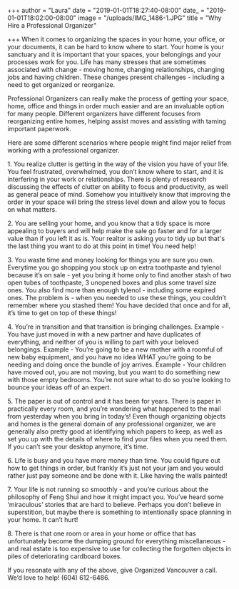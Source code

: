 +++
author = "Laura"
date = "2019-01-01T18:27:40-08:00"
date_ = "2019-01-01T18:02:00-08:00"
image = "/uploads/IMG_1486-1.JPG"
title = "Why Hire a Professional Organizer"

+++
When it comes to organizing the spaces in your home, your office, or your documents, it can be hard to know where to start. Your home is your sanctuary and it is important that your spaces, your belongings and your processes work for you. Life has many stresses that are sometimes associated with change - moving home, changing relationships, changing jobs and having children. These changes present challenges - including a need to get organized or reorganize.

Professional Organizers can really make the process of getting your space, home, office and things in order much easier and are an invaluable option for many people. Different organizers have different focuses from reorganizing entire homes, helping assist moves and assisting with taming important paperwork. 

Here are some different scenarios where people might find major relief from working with a professional organizer.

1\. You realize clutter is getting in the way of the vision you have of your life. You feel frustrated, overwhelmed, you don’t know where to start, and it is interfering in your work or relationships. There is plenty of research discussing the effects of clutter on ability to focus and productivity, as well as general peace of mind. Somehow you intuitively know that improving the order in your space will bring the stress level down and allow you to focus on what matters. 

2\. You are selling your home, and you know that a tidy space is more appealing to buyers and will help make the sale go faster and for a larger value than if you left it as is. Your realtor is asking you to tidy up but that's the last thing you want to do at this point in time! You need help!

3\. You waste time and money looking for things you are sure you own. Everytime you go shopping you stock up on extra toothpaste and tylenol because it’s on sale - yet you bring it home only to find another stash of two open tubes of toothpaste, 3 unopened boxes and plus some travel size ones. You also find more than enough tylenol - including some expired ones. The problem is - when you needed to use these things, you couldn’t remember where you stashed them! You have decided that once and for all, it’s time to get on top of these things!

4\. You’re in transition and that transition is bringing challenges. Example - You have just moved in with a new partner and have duplicates of everything, and neither of you is willing to part with your beloved belongings.  Example -  You’re going to be a new mother with a roomful of new baby equipment, and you have no idea WHAT you’re going to be needing and doing once the bundle of joy arrives. Example -  Your children have moved out, you are not moving, but you want to do something new with those empty bedrooms. You’re not sure what to do so you’re looking to bounce your ideas off of an expert.

5\. The paper is out of control and it has been for years.  There is paper in practically every room, and you’re wondering what happened to the mail from yesterday when you bring in today’s!  Even though organizing objects and homes is the general domain of any professional organizer, we are generally also pretty good at identifying which papers to keep, as well as set you up with the details of where to find your files when you need them. If you can’t see your desktop anymore, it’s time. 

6\. Life is busy and you have more money than time. You could figure out how to get things in order, but frankly it’s just not your jam and you would rather just pay someone and be done with it. Like having the walls painted!

7\. Your life is not running so smoothly - and you’re curious about the philosophy of Feng Shui and how it might impact you. You’ve heard some ‘miraculous’ stories that are hard to believe.  Perhaps you don’t believe in superstition, but maybe there is something to intentionally space planning in your home. It can’t hurt!

8\. There is that one room or area in your home or office that has unfortunately become the dumping ground for everything miscellaneous - and real estate is too expensive to use for collecting the forgotten objects in piles of deteriorating cardboard boxes. 

If you resonate with any of the above, give Organized Vancouver a call. We’d love to help! (604) 612-6486.